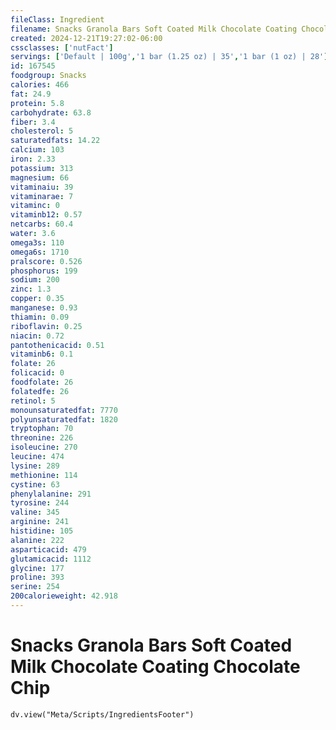 ```yaml
---
fileClass: Ingredient
filename: Snacks Granola Bars Soft Coated Milk Chocolate Coating Chocolate Chip
created: 2024-12-21T19:27:02-06:00
cssclasses: ['nutFact']
servings: ['Default | 100g','1 bar (1.25 oz) | 35','1 bar (1 oz) | 28']
id: 167545
foodgroup: Snacks
calories: 466
fat: 24.9
protein: 5.8
carbohydrate: 63.8
fiber: 3.4
cholesterol: 5
saturatedfats: 14.22
calcium: 103
iron: 2.33
potassium: 313
magnesium: 66
vitaminaiu: 39
vitaminarae: 7
vitaminc: 0
vitaminb12: 0.57
netcarbs: 60.4
water: 3.6
omega3s: 110
omega6s: 1710
pralscore: 0.526
phosphorus: 199
sodium: 200
zinc: 1.3
copper: 0.35
manganese: 0.93
thiamin: 0.09
riboflavin: 0.25
niacin: 0.72
pantothenicacid: 0.51
vitaminb6: 0.1
folate: 26
folicacid: 0
foodfolate: 26
folatedfe: 26
retinol: 5
monounsaturatedfat: 7770
polyunsaturatedfat: 1820
tryptophan: 70
threonine: 226
isoleucine: 270
leucine: 474
lysine: 289
methionine: 114
cystine: 63
phenylalanine: 291
tyrosine: 244
valine: 345
arginine: 241
histidine: 105
alanine: 222
asparticacid: 479
glutamicacid: 1112
glycine: 177
proline: 393
serine: 254
200calorieweight: 42.918
---
```


# Snacks Granola Bars Soft Coated Milk Chocolate Coating Chocolate Chip

```dataviewjs
dv.view("Meta/Scripts/IngredientsFooter")
```